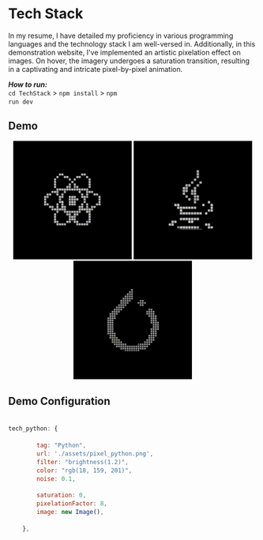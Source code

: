 # Tech Stack

In my resume, I have detailed my proficiency in various programming languages and the technology stack I am well-versed in.
Additionally, in this demonstration website, I've implemented an artistic pixelation effect on images.
On hover, the imagery undergoes a saturation transition, resulting in a captivating and intricate pixel-by-pixel animation.  

***How to run:***  
<code>cd TechStack</code> > 
<code>npm install</code> > 
<code>npm run dev</code> 
## Demo
<!DOCTYPE html>
<html>
  <body>
    <div align="center">
      <img src="https://github.com/Bad-Astronomer/Javascript-Components/blob/main/techStack/docs/demo_react.gif" alt="Your GIF" />
      <img src="https://github.com/Bad-Astronomer/Javascript-Components/blob/main/techStack/docs/demo_java.gif" alt="Your GIF" />
      <img src="https://github.com/Bad-Astronomer/Javascript-Components/blob/main/techStack/docs/demo_pytorch.gif" alt="Your GIF" />
    </div>
  </body>
</html>


## Demo Configuration
```js
  
tech_python: {
  
        tag: "Python",
        url: './assets/pixel_python.png',
        filter: "brightness(1.2)",
        color: "rgb(18, 159, 201)",
        noise: 0.1,

        saturation: 0,
        pixelationFactor: 8,
        image: new Image(),
  
    },
  
```
